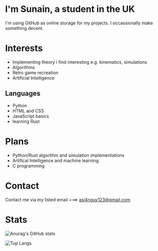 # I'm Sunain, a student in the UK
I'm using GitHub as online storage for my projects. I occassionally make something decent.

# Interests

- Implementing theory i find interesting e.g. kinematics, simulations
- Algorithms
- Retro game recreation
- Artificial Intelligence

## Languages

- Python 
- HTML and CSS
- JavaScript basics
- learning Rust

# Plans

- Python/Rust algorithm and simulation implementations
- Artifical Intelligence and machine learning
- C programming

# Contact
Contact me via my listed email ===> asi4nguy123@gmail.com

# Stats

![Anurag's GitHub stats](https://github-readme-stats.vercel.app/api?username=sunain-s&show_icons=true&theme=dracula&count_private=true)

![Top Langs](https://github-readme-stats.vercel.app/api/top-langs/?username=sunain-s&theme=dracula)
